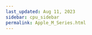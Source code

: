 ```yaml
---
last_updated: Aug 11, 2023
sidebar: cpu_sidebar
permalink: Apple_M_Series.html
---
```


<script type="text/javascript">
    window.location = '/apple-chip/?type=S'
</script>